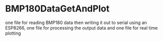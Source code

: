 # BMP180DataGetAndPlot
one file for reading BMP180 data then writing it out to serial using an ESP8266, one file for processing the output data and one file for real time plotting
